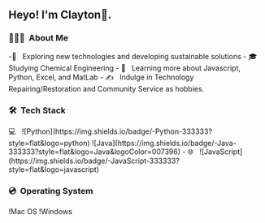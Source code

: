 <h2> Heyo! I'm Clayton👋.</h2>

<h3> 👨🏻‍💻 &nbsp;About Me </h3>
-🤔 &nbsp; Exploring new technologies and developing sustainable solutions
- 🎓 &nbsp; Studying Chemical Engineering 
- 🌱 &nbsp; Learning more about Javascript, Python, Excel, and MatLab
- ✍️ &nbsp; Indulge in Technology Repairing/Restoration and Community Service as hobbies.

<h3> 🛠 &nbsp;Tech Stack</h3>
 💻 &nbsp;
  ![Python](https://img.shields.io/badge/-Python-333333?style=flat&logo=python)
  ![Java](https://img.shields.io/badge/-Java-333333?style=flat&logo=Java&logoColor=007396)
- 🌐 &nbsp;
  ![JavaScript](https://img.shields.io/badge/-JavaScript-333333?style=flat&logo=javascript)
  
<h3> 💿 &nbsp;Operating System</h3>
 !Mac OS
 !Windows
